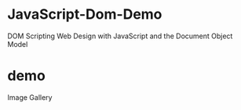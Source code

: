 # JavaScript-Dom-Demo
DOM Scripting Web Design with JavaScript and the Document Object Model

# demo
Image Gallery
